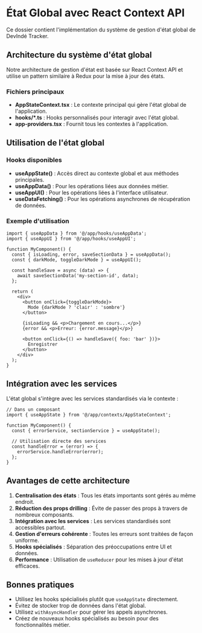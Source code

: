 # État Global avec React Context API

Ce dossier contient l'implémentation du système de gestion d'état global de DevIndé Tracker.

## Architecture du système d'état global

Notre architecture de gestion d'état est basée sur React Context API et utilise un pattern similaire à Redux pour la mise à jour des états.

### Fichiers principaux

- **AppStateContext.tsx** : Le contexte principal qui gère l'état global de l'application.
- **hooks/*.ts** : Hooks personnalisés pour interagir avec l'état global.
- **app-providers.tsx** : Fournit tous les contextes à l'application.

## Utilisation de l'état global

### Hooks disponibles

- **useAppState()** : Accès direct au contexte global et aux méthodes principales.
- **useAppData()** : Pour les opérations liées aux données métier.
- **useAppUI()** : Pour les opérations liées à l'interface utilisateur.
- **useDataFetching()** : Pour les opérations asynchrones de récupération de données.

### Exemple d'utilisation

```tsx
import { useAppData } from '@/app/hooks/useAppData';
import { useAppUI } from '@/app/hooks/useAppUI';

function MyComponent() {
  const { isLoading, error, saveSectionData } = useAppData();
  const { darkMode, toggleDarkMode } = useAppUI();
  
  const handleSave = async (data) => {
    await saveSectionData('my-section-id', data);
  };
  
  return (
    <div>
      <button onClick={toggleDarkMode}>
        Mode {darkMode ? 'clair' : 'sombre'}
      </button>
      
      {isLoading && <p>Chargement en cours...</p>}
      {error && <p>Erreur: {error.message}</p>}
      
      <button onClick={() => handleSave({ foo: 'bar' })}>
        Enregistrer
      </button>
    </div>
  );
}
```

## Intégration avec les services

L'état global s'intègre avec les services standardisés via le contexte :

```tsx
// Dans un composant
import { useAppState } from '@/app/contexts/AppStateContext';

function MyComponent() {
  const { errorService, sectionService } = useAppState();
  
  // Utilisation directe des services
  const handleError = (error) => {
    errorService.handleError(error);
  };
}
```

## Avantages de cette architecture

1. **Centralisation des états** : Tous les états importants sont gérés au même endroit.
2. **Réduction des props drilling** : Évite de passer des props à travers de nombreux composants.
3. **Intégration avec les services** : Les services standardisés sont accessibles partout.
4. **Gestion d'erreurs cohérente** : Toutes les erreurs sont traitées de façon uniforme.
5. **Hooks spécialisés** : Séparation des préoccupations entre UI et données.
6. **Performance** : Utilisation de `useReducer` pour les mises à jour d'état efficaces.

## Bonnes pratiques

- Utilisez les hooks spécialisés plutôt que `useAppState` directement.
- Évitez de stocker trop de données dans l'état global.
- Utilisez `withAsyncHandler` pour gérer les appels asynchrones.
- Créez de nouveaux hooks spécialisés au besoin pour des fonctionnalités métier.